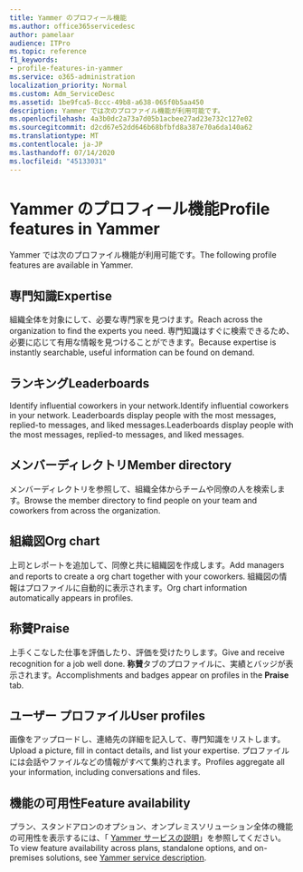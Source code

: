 ```yaml
---
title: Yammer のプロフィール機能
ms.author: office365servicedesc
author: pamelaar
audience: ITPro
ms.topic: reference
f1_keywords:
- profile-features-in-yammer
ms.service: o365-administration
localization_priority: Normal
ms.custom: Adm_ServiceDesc
ms.assetid: 1be9fca5-8ccc-49b8-a638-065f0b5aa450
description: Yammer では次のプロファイル機能が利用可能です。
ms.openlocfilehash: 4a3b0dc2a73a7d05b1acbee27ad23e732c127e02
ms.sourcegitcommit: d2cd67e52dd646b68bfbfd8a387e70a6da140a62
ms.translationtype: MT
ms.contentlocale: ja-JP
ms.lasthandoff: 07/14/2020
ms.locfileid: "45133031"
---
```

# <a name="profile-features-in-yammer"></a><span data-ttu-id="c4bd8-103">Yammer のプロフィール機能</span><span class="sxs-lookup"><span data-stu-id="c4bd8-103">Profile features in Yammer</span></span>

<span data-ttu-id="c4bd8-104">Yammer では次のプロファイル機能が利用可能です。</span><span class="sxs-lookup"><span data-stu-id="c4bd8-104">The following profile features are available in Yammer.</span></span>
 
## <a name="expertise"></a><span data-ttu-id="c4bd8-105">専門知識</span><span class="sxs-lookup"><span data-stu-id="c4bd8-105">Expertise</span></span>

<span data-ttu-id="c4bd8-106">組織全体を対象にして、必要な専門家を見つけます。</span><span class="sxs-lookup"><span data-stu-id="c4bd8-106">Reach across the organization to find the experts you need.</span></span> <span data-ttu-id="c4bd8-107">専門知識はすぐに検索できるため、必要に応じて有用な情報を見つけることができます。</span><span class="sxs-lookup"><span data-stu-id="c4bd8-107">Because expertise is instantly searchable, useful information can be found on demand.</span></span>

## <a name="leaderboards"></a><span data-ttu-id="c4bd8-108">ランキング</span><span class="sxs-lookup"><span data-stu-id="c4bd8-108">Leaderboards</span></span>

<span data-ttu-id="c4bd8-109">Identify influential coworkers in your network.</span><span class="sxs-lookup"><span data-stu-id="c4bd8-109">Identify influential coworkers in your network.</span></span> <span data-ttu-id="c4bd8-110">Leaderboards display people with the most messages, replied-to messages, and liked messages.</span><span class="sxs-lookup"><span data-stu-id="c4bd8-110">Leaderboards display people with the most messages, replied-to messages, and liked messages.</span></span>

## <a name="member-directory"></a><span data-ttu-id="c4bd8-111">メンバーディレクトリ</span><span class="sxs-lookup"><span data-stu-id="c4bd8-111">Member directory</span></span>

<span data-ttu-id="c4bd8-112">メンバーディレクトリを参照して、組織全体からチームや同僚の人を検索します。</span><span class="sxs-lookup"><span data-stu-id="c4bd8-112">Browse the member directory to find people on your team and coworkers from across the organization.</span></span>
  
## <a name="org-chart"></a><span data-ttu-id="c4bd8-113">組織図</span><span class="sxs-lookup"><span data-stu-id="c4bd8-113">Org chart</span></span>

<span data-ttu-id="c4bd8-114">上司とレポートを追加して、同僚と共に組織図を作成します。</span><span class="sxs-lookup"><span data-stu-id="c4bd8-114">Add managers and reports to create a org chart together with your coworkers.</span></span> <span data-ttu-id="c4bd8-115">組織図の情報はプロファイルに自動的に表示されます。</span><span class="sxs-lookup"><span data-stu-id="c4bd8-115">Org chart information automatically appears in profiles.</span></span>
  
## <a name="praise"></a><span data-ttu-id="c4bd8-116">称賛</span><span class="sxs-lookup"><span data-stu-id="c4bd8-116">Praise</span></span>

<span data-ttu-id="c4bd8-117">上手くこなした仕事を評価したり、評価を受けたりします。</span><span class="sxs-lookup"><span data-stu-id="c4bd8-117">Give and receive recognition for a job well done.</span></span> <span data-ttu-id="c4bd8-118">**称賛**タブのプロファイルに、実績とバッジが表示されます。</span><span class="sxs-lookup"><span data-stu-id="c4bd8-118">Accomplishments and badges appear on profiles in the **Praise** tab.</span></span>
 
## <a name="user-profiles"></a><span data-ttu-id="c4bd8-119">ユーザー プロファイル</span><span class="sxs-lookup"><span data-stu-id="c4bd8-119">User profiles</span></span>

<span data-ttu-id="c4bd8-120">画像をアップロードし、連絡先の詳細を記入して、専門知識をリストします。</span><span class="sxs-lookup"><span data-stu-id="c4bd8-120">Upload a picture, fill in contact details, and list your expertise.</span></span> <span data-ttu-id="c4bd8-121">プロファイルには会話やファイルなどの情報がすべて集約されます。</span><span class="sxs-lookup"><span data-stu-id="c4bd8-121">Profiles aggregate all your information, including conversations and files.</span></span>
  
## <a name="feature-availability"></a><span data-ttu-id="c4bd8-122">機能の可用性</span><span class="sxs-lookup"><span data-stu-id="c4bd8-122">Feature availability</span></span>

<span data-ttu-id="c4bd8-123">プラン、スタンドアロンのオプション、オンプレミスソリューション全体の機能の可用性を表示するには、「 [Yammer サービスの説明](yammer-service-description.md)」を参照してください。</span><span class="sxs-lookup"><span data-stu-id="c4bd8-123">To view feature availability across plans, standalone options, and on-premises solutions, see [Yammer service description](yammer-service-description.md).</span></span>
  

